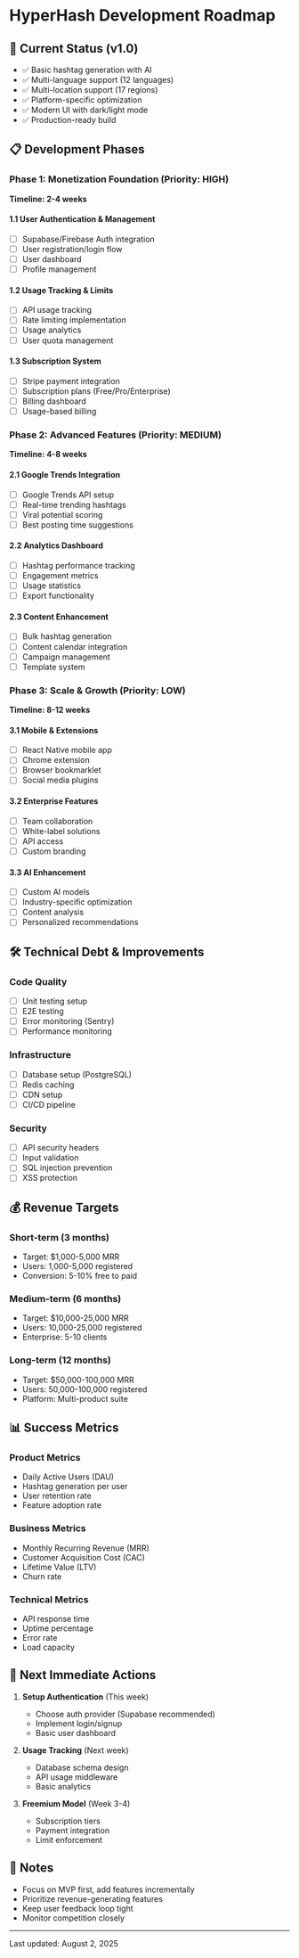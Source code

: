 # HyperHash Development Roadmap

## 🎯 Current Status (v1.0)
- ✅ Basic hashtag generation with AI
- ✅ Multi-language support (12 languages)
- ✅ Multi-location support (17 regions)
- ✅ Platform-specific optimization
- ✅ Modern UI with dark/light mode
- ✅ Production-ready build

## 📋 Development Phases

### Phase 1: Monetization Foundation (Priority: HIGH)
**Timeline: 2-4 weeks**

#### 1.1 User Authentication & Management
- [ ] Supabase/Firebase Auth integration
- [ ] User registration/login flow
- [ ] User dashboard
- [ ] Profile management

#### 1.2 Usage Tracking & Limits
- [ ] API usage tracking
- [ ] Rate limiting implementation
- [ ] Usage analytics
- [ ] User quota management

#### 1.3 Subscription System
- [ ] Stripe payment integration
- [ ] Subscription plans (Free/Pro/Enterprise)
- [ ] Billing dashboard
- [ ] Usage-based billing

### Phase 2: Advanced Features (Priority: MEDIUM)
**Timeline: 4-8 weeks**

#### 2.1 Google Trends Integration
- [ ] Google Trends API setup
- [ ] Real-time trending hashtags
- [ ] Viral potential scoring
- [ ] Best posting time suggestions

#### 2.2 Analytics Dashboard
- [ ] Hashtag performance tracking
- [ ] Engagement metrics
- [ ] Usage statistics
- [ ] Export functionality

#### 2.3 Content Enhancement
- [ ] Bulk hashtag generation
- [ ] Content calendar integration
- [ ] Campaign management
- [ ] Template system

### Phase 3: Scale & Growth (Priority: LOW)
**Timeline: 8-12 weeks**

#### 3.1 Mobile & Extensions
- [ ] React Native mobile app
- [ ] Chrome extension
- [ ] Browser bookmarklet
- [ ] Social media plugins

#### 3.2 Enterprise Features
- [ ] Team collaboration
- [ ] White-label solutions
- [ ] API access
- [ ] Custom branding

#### 3.3 AI Enhancement
- [ ] Custom AI models
- [ ] Industry-specific optimization
- [ ] Content analysis
- [ ] Personalized recommendations

## 🛠 Technical Debt & Improvements

### Code Quality
- [ ] Unit testing setup
- [ ] E2E testing
- [ ] Error monitoring (Sentry)
- [ ] Performance monitoring

### Infrastructure
- [ ] Database setup (PostgreSQL)
- [ ] Redis caching
- [ ] CDN setup
- [ ] CI/CD pipeline

### Security
- [ ] API security headers
- [ ] Input validation
- [ ] SQL injection prevention
- [ ] XSS protection

## 💰 Revenue Targets

### Short-term (3 months)
- Target: $1,000-5,000 MRR
- Users: 1,000-5,000 registered
- Conversion: 5-10% free to paid

### Medium-term (6 months)
- Target: $10,000-25,000 MRR
- Users: 10,000-25,000 registered
- Enterprise: 5-10 clients

### Long-term (12 months)
- Target: $50,000-100,000 MRR
- Users: 50,000-100,000 registered
- Platform: Multi-product suite

## 📊 Success Metrics

### Product Metrics
- Daily Active Users (DAU)
- Hashtag generation per user
- User retention rate
- Feature adoption rate

### Business Metrics
- Monthly Recurring Revenue (MRR)
- Customer Acquisition Cost (CAC)
- Lifetime Value (LTV)
- Churn rate

### Technical Metrics
- API response time
- Uptime percentage
- Error rate
- Load capacity

## 🎯 Next Immediate Actions

1. **Setup Authentication** (This week)
   - Choose auth provider (Supabase recommended)
   - Implement login/signup
   - Basic user dashboard

2. **Usage Tracking** (Next week)
   - Database schema design
   - API usage middleware
   - Basic analytics

3. **Freemium Model** (Week 3-4)
   - Subscription tiers
   - Payment integration
   - Limit enforcement

## 📝 Notes
- Focus on MVP first, add features incrementally
- Prioritize revenue-generating features
- Keep user feedback loop tight
- Monitor competition closely

---
Last updated: August 2, 2025
